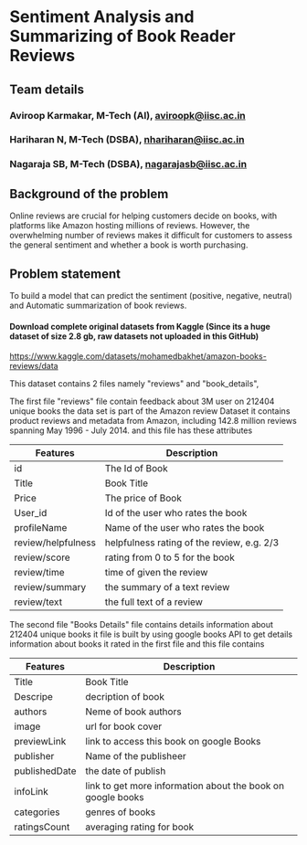 # Sentiment Analysis and Summarizing of Book Reader Reviews

## Team details
### Aviroop Karmakar, M-Tech (AI), aviroopk@iisc.ac.in
### Hariharan N, M-Tech (DSBA), nhariharan@iisc.ac.in
### Nagaraja SB, M-Tech (DSBA), nagarajasb@iisc.ac.in

## Background of the problem
Online reviews are crucial for helping customers decide on books, with platforms like Amazon hosting millions of reviews. However, the overwhelming number of reviews makes it difficult for customers to assess the general sentiment and whether a book is worth purchasing.

## Problem statement
To build a model that can predict the sentiment (positive, negative, neutral) and Automatic summarization of book reviews.

#### Download complete original datasets from Kaggle (Since its a huge dataset of size 2.8 gb, raw datasets not uploaded in this GitHub)
https://www.kaggle.com/datasets/mohamedbakhet/amazon-books-reviews/data

This dataset contains 2 files namely "reviews" and "book_details",

The first file "reviews" file contain feedback about 3M user on 212404 unique books the data set is part of the Amazon review Dataset it contains product reviews and metadata from Amazon, including 142.8 million reviews spanning May 1996 - July 2014.
and this file has these attributes

Features	          |    Description
------------------- | ---------------------
id	                |   The Id of Book
Title	              |   Book Title
Price	              |   The price of Book
User_id	            |   Id of the user who rates the book
profileName	        |   Name of the user who rates the book
review/helpfulness	|   helpfulness rating of the review, e.g. 2/3
review/score	      |   rating from 0 to 5 for the book
review/time	        |   time of given the review
review/summary	    |   the summary of a text review
review/text	        |   the full text of a review


The second file "Books Details" file contains details information about 212404 unique books it file is built by using
google books API to get details information about books it rated in the first file
and this file contains

Features	        |  Description
----------------- | -----------------
Title	            |  Book Title
Descripe	        |  decription of book
authors	          |  Neme of book authors
image	            |  url for book cover
previewLink	      |  link to access this book on google Books
publisher	        |  Name of the publisheer
publishedDate	    |  the date of publish
infoLink	        |  link to get more information about the book on google books
categories	      |  genres of books
ratingsCount	    |  averaging rating for book

